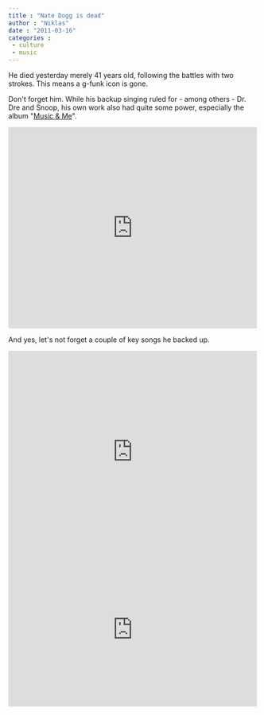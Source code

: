 ```yaml
---
title : "Nate Dogg is dead"
author : "Niklas"
date : "2011-03-16"
categories : 
 - culture
 - music
---
```


He died yesterday merely 41 years old, following the battles with two strokes. This means a g-funk icon is gone.

Don't forget him. While his backup singing ruled for - among others - Dr. Dre and Snoop, his own work also had quite some power, especially the album "[Music & Me](http://en.wikipedia.org/wiki/Music_and_Me_(Nate_Dogg_album))".

<iframe title="YouTube video player" width="500" height="405" src="http://www.youtube.com/embed/pWUMSPekHBE?rel=0" frameborder="0" allowfullscreen></iframe>

And yes, let's not forget a couple of key songs he backed up.

<iframe title="YouTube video player" width="500" height="405" src="http://www.youtube.com/embed/1plPyJdXKIY?rel=0" frameborder="0" allowfullscreen></iframe>

<iframe title="YouTube video player" width="500" height="311" src="http://www.youtube.com/embed/QZXc39hT8t4?rel=0" frameborder="0" allowfullscreen></iframe>
